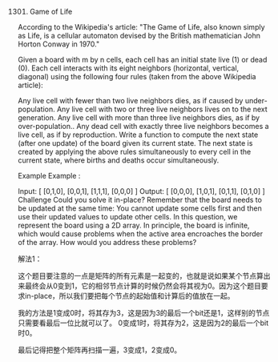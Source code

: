 1301. Game of Life

According to the Wikipedia's article: "The Game of Life, also known simply as Life, is a cellular automaton devised by the British mathematician John Horton Conway in 1970."

Given a board with m by n cells, each cell has an initial state live (1) or dead (0). Each cell interacts with its eight neighbors (horizontal, vertical, diagonal) using the following four rules (taken from the above Wikipedia article):

Any live cell with fewer than two live neighbors dies, as if caused by under-population.
Any live cell with two or three live neighbors lives on to the next generation.
Any live cell with more than three live neighbors dies, as if by over-population..
Any dead cell with exactly three live neighbors becomes a live cell, as if by reproduction.
Write a function to compute the next state (after one update) of the board given its current state. The next state is created by applying the above rules simultaneously to every cell in the current state, where births and deaths occur simultaneously.

Example
Example :

Input: 
[
  [0,1,0],
  [0,0,1],
  [1,1,1],
  [0,0,0]
]
Output: 
[
  [0,0,0],
  [1,0,1],
  [0,1,1],
  [0,1,0]
]
Challenge
Could you solve it in-place? Remember that the board needs to be updated at the same time: You cannot update some cells first and then use their updated values to update other cells.
In this question, we represent the board using a 2D array. In principle, the board is infinite, which would cause problems when the active area encroaches the border of the array. How would you address these problems?

解法1：

这个题目要注意的一点是矩阵的所有元素是一起变的，也就是说如果某个节点算出来最终会从0变到1，它的相邻节点计算的时候仍然会将其视为0。因为这个题目要求in-place，所以我们要把每个节点的起始值和计算后的值放在一起。

我的方法是1变成0时，将其存为3，这是因为3的最后一个bit还是1，这样别的节点只需要看最后一位比就可以了。
0变成1时，将其存为2，这是因为2的最后一个bit时0。

最后记得把整个矩阵再扫描一遍，3变成1，2变成0。